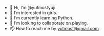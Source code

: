 - 👋 Hi, I’m @yutmostyuji
- 👀 I’m interested in girls.
- 🌱 I’m currently learning Python.
- 💞️ I’m looking to collaborate on playing.
- 📫 How to reach me by yutmost@gmail.com

<!---
yutmostyuji/yutmostyuji is a ✨ special ✨ repository because its `README.md` (this file) appears on your GitHub profile.
You can click the Preview link to take a look at your changes.
--->
